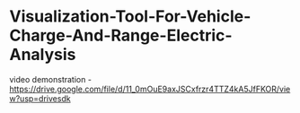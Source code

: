 # Visualization-Tool-For-Vehicle-Charge-And-Range-Electric-Analysis

video demonstration - https://drive.google.com/file/d/11_0mOuE9axJSCxfrzr4TTZ4kA5JfFKOR/view?usp=drivesdk
